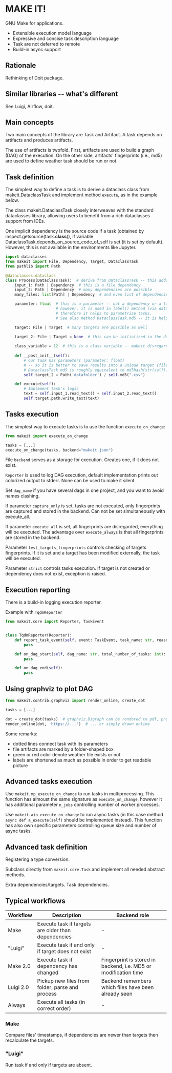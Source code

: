 # MAKE IT!
GNU Make for applications.

- Extensible execution model language
- Expressive and concise task description language
- Task are not deferred to remote
- Build-in async support

## Rationale
Rethinking of Doit package.

## Similar libraries -- what's different
See Luigi, Airflow, doit.

## Main concepts

Two main concepts of the library are Task and Artifact.
A task depends on artifacts and produces artifacts.

The use of artifacts is twofold. First, artifacts are used to build a graph (DAG) of the execution.
On the other side, artifacts' fingerprints (i.e., md5) are used to define weather task should be run or not.

## Task definition
The simplest way to define a task is to derive a dataclass class from makeit.DataclassTask
and implement method `execute`, as in the example below.

The class makeit.DataclassTask closely interweaves with the standard dataclasses library,
allowing users to benefit from a rich dataclasses support from IDEs.

One implicit dependency is the source code if a task (obtained by inspect.getsource(task.__class__)),
if variable DataclassTask.depends_on_source_code_of_self is set (it is set by default).
However, this is not available in the environments like Jupyter.

```python
import dataclasses
from makeit import File, Dependency, Target, DataclassTask
from pathlib import Path

@dataclasses.dataclass
class Process(DataclassTask):  # derive from DataclassTask -- this adds required and additional functions like dependencies, ...
    input_1: Path | Dependency  # this is a file dependency
    input_2: Path | Dependency  # many dependencies are possible
    many_files: list[Path] | Dependency  # and even list of dependencies allowed

    parameter: float  # this is a parameter -- not a dependency or a target
                      # however, it is used in label() method (via dataclasses method __str__),
                      # therefore it helps to parametrize tasks.
                      # See also method DataclassTask.md5 -- it is helpful for creating unique target names.

    target: File | Target  # many targets are possible as well
    
    target_2: File | Target = None  # this can be initialized in the dataclasses default method __post_init__

    class_variable = 12  # this is a class variable -- makeit disregards it, as dataclasses does.
    
    def __post_init__(self):
        # our task has parameters (parameter: float)
        # -- so it is better to save results into a unique target (file in this example)
        # DataclassTask.md5 is roughly equivalent to md5hash(str(self)).
        self.target_2 = Path('datafolder') / self.md5(".csv")

    def execute(self):
        # Implement task's logic
        text = self.input_1.read_text() + self.input_2.read_text()
        self.target.path.write_text(text)
```

## Tasks execution
The simplest way to execute tasks is to use the function `execute_on_change`:
```python
from makeit import execute_on_change

tasks = [...]
execute_on_change(tasks, backend="makeit.json")
```

File `backend` serves as a storage for execution. Creates one, if it does not exist.

`Reporter` is used to log DAG execution, default implementation prints out colorized output to stderr.
None can be used to make it silent.

Set `dag_name` if you have several dags in one project, and you want to avoid names clashing.

If parameter `capture_only` is set, tasks are not executed, only fingerprints are captured
    and stored in the backend. Can not be set simultaneously with execute_all.

If parameter `execute_all` is set, all fingerprints are disregarded, everything will be executed.
    The advantage over `execute_always` is that all fingerprints are stored in the backend.

Parameter `test_targets_fingerprints` controls checking of targets fingerprints. If it is set and
    a target has been modified externally, the task will be executed.

Parameter `strict` controls tasks execution. If target is not created or dependency does not exist,
    exception is raised.


## Execution reporting
There is a build-in logging execution reporter.

Example with `TqdmReporter`

```python
from makeit.core import Reporter, TaskEvent


class TqdmReporter(Reporter):
    def report_task_event(self, event: TaskEvent, task_name: str, reason: str | None):
        pass

    def on_dag_start(self, dag_name: str, total_number_of_tasks: int):
        pass

    def on_dag_end(self):
        pass
```

## Using graphviz to plot DAG
```python
from makeit.contrib.graphviz import render_online, create_dot

tasks = [...]

dot = create_dot(tasks)  # graphviz.Digraph can be rendered to pdf, png, ...
render_online(dot, 'https://...')  # ... or simply drawn online
```
Some remarks:
- dotted lines connect task with its parameters
- file artifacts are marked by a folder-shaped box
- green or red color denote weather file exists or not
- labels are shortened as much as possible in order to get readable picture


## Advanced tasks execution
Use `makeit.mp_execute_on_change` to run tasks in multiprocessing. This function has almoust the 
same signature as `execute_on_change`, however it has additional parameter `n_jobs` controlling number of
worker processes.

Use `makeit.aio_execute_on_change` to 
run async tasks (in this case method `async def a_execute(self)` should be implemented instead).
This function has also own specific parameters controlling queue size and number of async tasks.

## Advanced task definition
Registering a type conversion.

Subclass directly from `makeit.core.Task` and implement all needed abstract methods.

Extra dependencies/targets. Task dependencies.

## Typical workflows

| Workflow  | Description                                         | Backend role                                                    |
|-----------|-----------------------------------------------------|-----------------------------------------------------------------|
| Make      | Execute task if targets are older than dependencies | -                                                               |
| "Luigi"   | Execute task if and only if target does not exist   | -                                                               |
| Make 2.0  | Execute task if dependency has changed              | Fingerprint is stored in backend, i.e. MD5 or modification time |
| Luigi 2.0 | Pickup new files from folder, parse and process     | Backend remembers which files have been already seen            |
| Always    | Execute all tasks (in correct order)                | -                                                               |

### Make
Compare files' timestamps, if dependencies are newer than targets then recalculate the targets.

### "Luigi"
Run task if and only if targets are absent.

